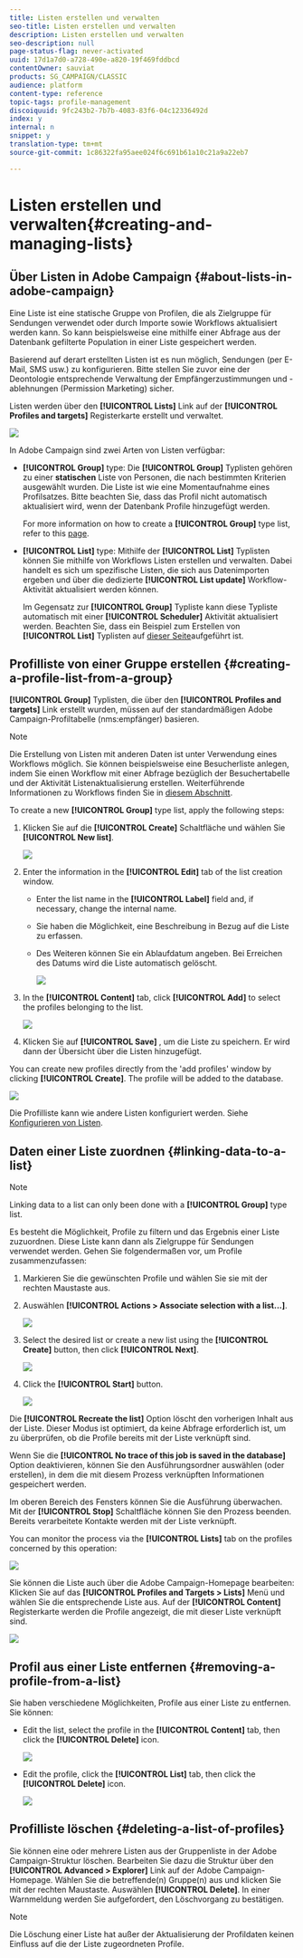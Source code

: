 ```yaml
---
title: Listen erstellen und verwalten
seo-title: Listen erstellen und verwalten
description: Listen erstellen und verwalten
seo-description: null
page-status-flag: never-activated
uuid: 17d1a7d0-a728-490e-a820-19f469fddbcd
contentOwner: sauviat
products: SG_CAMPAIGN/CLASSIC
audience: platform
content-type: reference
topic-tags: profile-management
discoiquuid: 9fc243b2-7b7b-4083-83f6-04c12336492d
index: y
internal: n
snippet: y
translation-type: tm+mt
source-git-commit: 1c86322fa95aee024f6c691b61a10c21a9a22eb7

---
```



# Listen erstellen und verwalten{#creating-and-managing-lists}

## Über Listen in Adobe Campaign {#about-lists-in-adobe-campaign}

Eine Liste ist eine statische Gruppe von Profilen, die als Zielgruppe für Sendungen verwendet oder durch Importe sowie Workflows aktualisiert werden kann. So kann beispielsweise eine mithilfe einer Abfrage aus der Datenbank gefilterte Population in einer Liste gespeichert werden.

Basierend auf derart erstellten Listen ist es nun möglich, Sendungen (per E-Mail, SMS usw.) zu konfigurieren. Bitte stellen Sie zuvor eine der Deontologie entsprechende Verwaltung der Empfängerzustimmungen und -ablehnungen (Permission Marketing) sicher.

Listen werden über den **[!UICONTROL Lists]** Link auf der **[!UICONTROL Profiles and targets]** Registerkarte erstellt und verwaltet.

![](assets/s_ncs_user_interface_group_link.png)

In Adobe Campaign sind zwei Arten von Listen verfügbar:

* **[!UICONTROL Group]** type: Die **[!UICONTROL Group]** Typlisten gehören zu einer **statischen** Liste von Personen, die nach bestimmten Kriterien ausgewählt wurden. Die Liste ist wie eine Momentaufnahme eines Profilsatzes. Bitte beachten Sie, dass das Profil nicht automatisch aktualisiert wird, wenn der Datenbank Profile hinzugefügt werden.

   For more information on how to create a **[!UICONTROL Group]** type list, refer to this [page](#creating-a-profile-list-from-a-group).

* **[!UICONTROL List]** type: Mithilfe der **[!UICONTROL List]** Typlisten können Sie mithilfe von Workflows Listen erstellen und verwalten. Dabei handelt es sich um spezifische Listen, die sich aus Datenimporten ergeben und über die dedizierte **[!UICONTROL List update]** Workflow-Aktivität aktualisiert werden können.

   Im Gegensatz zur **[!UICONTROL Group]** Typliste kann diese Typliste automatisch mit einer **[!UICONTROL Scheduler]** Aktivität aktualisiert werden. Beachten Sie, dass ein Beispiel zum Erstellen von **[!UICONTROL List]** Typlisten auf [dieser Seite](../../workflow/using/list-update.md)aufgeführt ist.

## Profilliste von einer Gruppe erstellen {#creating-a-profile-list-from-a-group}

**[!UICONTROL Group]** Typlisten, die über den **[!UICONTROL Profiles and targets]** Link erstellt wurden, müssen auf der standardmäßigen Adobe Campaign-Profiltabelle (nms:empfänger) basieren.

>[!NOTE]
>
>Die Erstellung von Listen mit anderen Daten ist unter Verwendung eines Workflows möglich. Sie können beispielsweise eine Besucherliste anlegen, indem Sie einen Workflow mit einer Abfrage bezüglich der Besuchertabelle und der Aktivität Listenaktualisierung erstellen. Weiterführende Informationen zu Workflows finden Sie in [diesem Abschnitt](../../workflow/using/about-workflows.md).

To create a new **[!UICONTROL Group]** type list, apply the following steps:

1. Klicken Sie auf die **[!UICONTROL Create]** Schaltfläche und wählen Sie **[!UICONTROL New list]**.

   ![](assets/s_ncs_user_new_group.png)

1. Enter the information in the **[!UICONTROL Edit]** tab of the list creation window.

   * Enter the list name in the **[!UICONTROL Label]** field and, if necessary, change the internal name.
   * Sie haben die Möglichkeit, eine Beschreibung in Bezug auf die Liste zu erfassen.
   * Des Weiteren können Sie ein Ablaufdatum angeben. Bei Erreichen des Datums wird die Liste automatisch gelöscht.

      ![](assets/list_expiration_date.png)

1. In the **[!UICONTROL Content]** tab, click **[!UICONTROL Add]** to select the profiles belonging to the list.

   ![](assets/s_ncs_user_add_group.png)

1. Klicken Sie auf **[!UICONTROL Save]** , um die Liste zu speichern. Er wird dann der Übersicht über die Listen hinzugefügt.

You can create new profiles directly from the &#39;add profiles&#39; window by clicking **[!UICONTROL Create]**. The profile will be added to the database.

![](assets/s_ncs_user_new_recipient_from_group.png)

Die Profilliste kann wie andere Listen konfiguriert werden. Siehe [Konfigurieren von Listen](../../platform/using/adobe-campaign-workspace.md#configuring-lists).

## Daten einer Liste zuordnen {#linking-data-to-a-list}

>[!NOTE]
>
>Linking data to a list can only been done with a **[!UICONTROL Group]** type list.

Es besteht die Möglichkeit, Profile zu filtern und das Ergebnis einer Liste zuzuordnen. Diese Liste kann dann als Zielgruppe für Sendungen verwendet werden. Gehen Sie folgendermaßen vor, um Profile zusammenzufassen:

1. Markieren Sie die gewünschten Profile und wählen Sie sie mit der rechten Maustaste aus.
1. Auswählen **[!UICONTROL Actions > Associate selection with a list...]**.

   ![](assets/s_ncs_user_add_selection_to_group.png)

1. Select the desired list or create a new list using the **[!UICONTROL Create]** button, then click **[!UICONTROL Next]**.

   ![](assets/s_ncs_user_add_selection_to_group_2.png)

1. Click the **[!UICONTROL Start]** button.

   ![](assets/s_ncs_user_add_selection_to_group_3.png)

Die **[!UICONTROL Recreate the list]** Option löscht den vorherigen Inhalt aus der Liste. Dieser Modus ist optimiert, da keine Abfrage erforderlich ist, um zu überprüfen, ob die Profile bereits mit der Liste verknüpft sind.

Wenn Sie die **[!UICONTROL No trace of this job is saved in the database]** Option deaktivieren, können Sie den Ausführungsordner auswählen (oder erstellen), in dem die mit diesem Prozess verknüpften Informationen gespeichert werden.

Im oberen Bereich des Fensters können Sie die Ausführung überwachen. Mit der **[!UICONTROL Stop]** Schaltfläche können Sie den Prozess beenden. Bereits verarbeitete Kontakte werden mit der Liste verknüpft.

You can monitor the process via the **[!UICONTROL Lists]** tab on the profiles concerned by this operation:

![](assets/s_ncs_user_add_selection_to_group_4.png)

Sie können die Liste auch über die Adobe Campaign-Homepage bearbeiten: Klicken Sie auf das **[!UICONTROL Profiles and Targets > Lists]** Menü und wählen Sie die entsprechende Liste aus. Auf der **[!UICONTROL Content]** Registerkarte werden die Profile angezeigt, die mit dieser Liste verknüpft sind.

![](assets/s_ncs_user_add_selection_to_group_5.png)

## Profil aus einer Liste entfernen {#removing-a-profile-from-a-list}

Sie haben verschiedene Möglichkeiten, Profile aus einer Liste zu entfernen. Sie können:

* Edit the list, select the profile in the **[!UICONTROL Content]** tab, then click the **[!UICONTROL Delete]** icon.

   ![](assets/list_remove_a_recipient.png)

* Edit the profile, click the **[!UICONTROL List]** tab, then click the **[!UICONTROL Delete]** icon.

   ![](assets/recipient_remove_a_list.png)

## Profilliste löschen {#deleting-a-list-of-profiles}

Sie können eine oder mehrere Listen aus der Gruppenliste in der Adobe Campaign-Struktur löschen. Bearbeiten Sie dazu die Struktur über den **[!UICONTROL Advanced > Explorer]** Link auf der Adobe Campaign-Homepage. Wählen Sie die betreffende(n) Gruppe(n) aus und klicken Sie mit der rechten Maustaste. Auswählen **[!UICONTROL Delete]**. In einer Warnmeldung werden Sie aufgefordert, den Löschvorgang zu bestätigen.

>[!NOTE]
>
>Die Löschung einer Liste hat außer der Aktualisierung der Profildaten keinen Einfluss auf die der Liste zugeordneten Profile.

